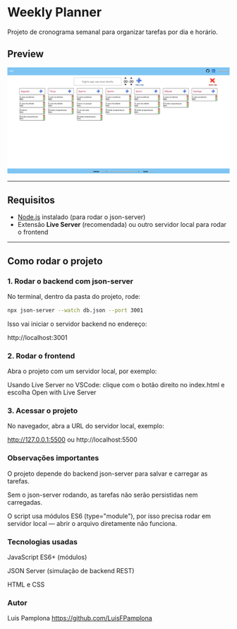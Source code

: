 # Weekly Planner

Projeto de cronograma semanal para organizar tarefas por dia e horário.

## Preview

![preview](preview/preview.png)

---

## Requisitos

- [Node.js](https://nodejs.org/en/) instalado (para rodar o json-server)
- Extensão **Live Server** (recomendada) ou outro servidor local para rodar o frontend

---

## Como rodar o projeto

### 1. Rodar o backend com json-server

No terminal, dentro da pasta do projeto, rode:
```bash
npx json-server --watch db.json --port 3001
```
Isso vai iniciar o servidor backend no endereço:

http://localhost:3001

### 2. Rodar o frontend

Abra o projeto com um servidor local, por exemplo:

Usando Live Server no VSCode: clique com o botão direito no index.html e escolha Open with Live Server


### 3. Acessar o projeto

No navegador, abra a URL do servidor local, exemplo:

http://127.0.0.1:5500 ou http://localhost:5500


### Observações importantes

O projeto depende do backend json-server para salvar e carregar as tarefas.

Sem o json-server rodando, as tarefas não serão persistidas nem carregadas.

O script usa módulos ES6 (type="module"), por isso precisa rodar em servidor local — abrir o arquivo diretamente não funciona.


### Tecnologias usadas

JavaScript ES6+ (módulos)

JSON Server (simulação de backend REST)

HTML e CSS

### Autor

Luis Pamplona
https://github.com/LuisFPamplona
